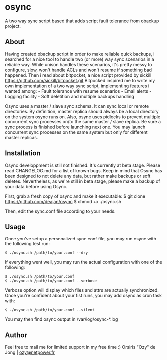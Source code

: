 osync
=====

A two way sync script based that adds script fault tolerance from obackup project.

## About

Having created obackup script in order to make reliable quick backups, i searched for a nice tool to handle two (or more) way sync scenarios in a reliable way.
While unison handles these scenarios, it's pretty messy to configure, slow, won't handle ACLs and won't resume if something bad happened.
Then i read about bitpocket, a nice script provided by sickill https://github.com/sickill/bitpocket.git
Bitpocked inspired me to write my own implementation of a two way sync script, implementing features i wanted among:
	- Fault tolerance with resume scenarios
	- Email alerts
	- Logging facility
	- Soft deletition and multiple backups handling

Osync uses a master / slave sync schema. It can sync local or remote directories. By definition, master replica should always be a local directory on the system osync runs on.
Also, osync uses pidlocks to prevent multiple concurrent sync processes on/to the same master / slave replica. Be sure a sync process is finished before launching next one.
You may launch concurrent sync processes on the same system but only for different master replicas.

## Installation

Osync developpment is still not finished. It's currently at beta stage. Please read CHANGELOG.md for a list of known bugs.
Keep in mind that Osync has been designed to not delete any data, but rather make backups or soft deletes.
Nevertheless, as we're still in beta stage, please make a backup of your data before using Osync.

First, grab a fresh copy of osync and make it executable:
	$ git clone https://github.com/deajan/osync
	$ chmod +x ./osync.sh

Then, edit the sync.conf file according to your needs.

## Usage

Once you've setup a personalized sync.conf file, you may run osync with the following test run:

	$ ./osync.sh /path/to/your.conf --dry

If everything went well, you may run the actual configuration with one of the following:

	$ ./osync.sh /path/to/your.conf
	$ ./osync.sh /path/to/your.conf --verbose

Verbose option will display which files and attrs are actually synchronized.
Once you're confident about your fist runs, you may add osync as cron task with:

	$ ./osync.sh /path/to/your.conf --silent

You may then find osync output in /var/log/osync-*.log

## Author

Feel free to mail me for limited support in my free time :)
Orsiris "Ozy" de Jong | ozy@netpower.fr

